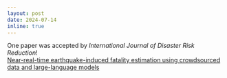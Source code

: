 ```yaml
---
layout: post
date: 2024-07-14
inline: true
---
```


One paper was accepted by *International Journal of Disaster Risk Reduction*!  
[Near-real-time earthquake-induced fatality estimation using crowdsourced data and large-language models](https://www.sciencedirect.com/science/article/pii/S2212420924004424)

